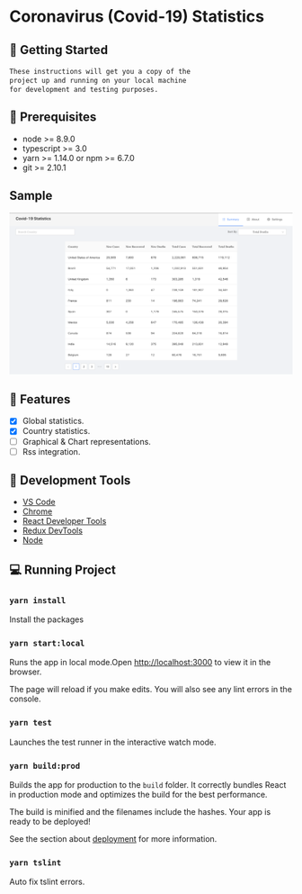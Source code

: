 # Coronavirus (Covid-19) Statistics

## 🚗 Getting Started

```Note
These instructions will get you a copy of the
project up and running on your local machine
for development and testing purposes.
```

## 🔨 Prerequisites

- node >= 8.9.0
- typescript >= 3.0
- yarn >= 1.14.0 or npm >= 6.7.0
- git >= 2.10.1

## Sample

![Screenshot](src/assets/home.png)

## 🔧 Features

- [x] Global statistics.
- [x] Country statistics.
- [ ] Graphical & Chart representations.
- [ ] Rss integration.

## 🔧 Development Tools

- [VS Code](https://code.visualstudio.com/)
- [Chrome](https://www.google.com/chrome/)
- [React Developer Tools](https://chrome.google.com/webstore/detail/react-developer-tools/fmkadmapgofadopljbjfkapdkoienihi?hl=en-US)
- [Redux DevTools](https://chrome.google.com/webstore/detail/redux-devtools/lmhkpmbekcpmknklioeibfkpmmfibljd?hl=en-US)
- [Node](https://nodejs.org/en/)

## 💻 Running Project

### `yarn install`

Install the packages

### `yarn start:local`

Runs the app in local mode.Open [http://localhost:3000](http://localhost:3000) to view it in the browser.

The page will reload if you make edits. You will also see any lint errors in the console.

### `yarn test`

Launches the test runner in the interactive watch mode.

### `yarn build:prod`

Builds the app for production to the `build` folder.
It correctly bundles React in production mode and optimizes the build for the best performance.

The build is minified and the filenames include the hashes.
Your app is ready to be deployed!

See the section about [deployment](https://facebook.github.io/create-react-app/docs/deployment) for more information.

### `yarn tslint`

Auto fix tslint errors.
